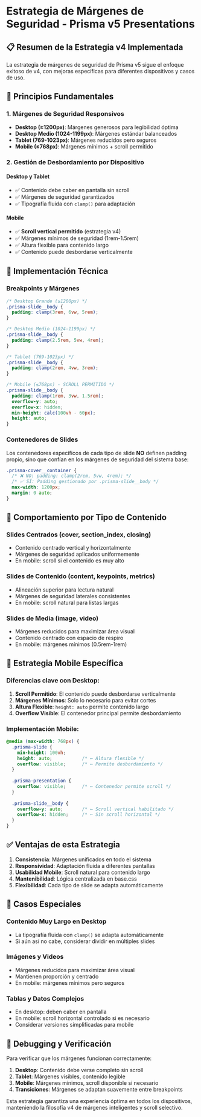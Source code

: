 # Estrategia de Márgenes de Seguridad - Prisma v5 Presentations

## 📋 Resumen de la Estrategia v4 Implementada

La estrategia de márgenes de seguridad de Prisma v5 sigue el enfoque exitoso de v4, con mejoras específicas para diferentes dispositivos y casos de uso.

## 🎯 Principios Fundamentales

### 1. **Márgenes de Seguridad Responsivos**
- **Desktop (≥1200px)**: Márgenes generosos para legibilidad óptima
- **Desktop Medio (1024-1199px)**: Márgenes estándar balanceados
- **Tablet (769-1023px)**: Márgenes reducidos pero seguros
- **Mobile (≤768px)**: Márgenes mínimos + scroll permitido

### 2. **Gestión de Desbordamiento por Dispositivo**

#### Desktop y Tablet
- ✅ Contenido debe caber en pantalla sin scroll
- ✅ Márgenes de seguridad garantizados
- ✅ Tipografía fluida con `clamp()` para adaptación

#### Mobile
- ✅ **Scroll vertical permitido** (estrategia v4)
- ✅ Márgenes mínimos de seguridad (1rem-1.5rem)
- ✅ Altura flexible para contenido largo
- ✅ Contenido puede desbordarse verticalmente

## 📐 Implementación Técnica

### Breakpoints y Márgenes

```css
/* Desktop Grande (≥1200px) */
.prisma-slide__body {
  padding: clamp(3rem, 6vw, 5rem);
}

/* Desktop Medio (1024-1199px) */
.prisma-slide__body {
  padding: clamp(2.5rem, 5vw, 4rem);
}

/* Tablet (769-1023px) */
.prisma-slide__body {
  padding: clamp(2rem, 4vw, 3rem);
}

/* Mobile (≤768px) - SCROLL PERMITIDO */
.prisma-slide__body {
  padding: clamp(1rem, 3vw, 1.5rem);
  overflow-y: auto;
  overflow-x: hidden;
  min-height: calc(100vh - 60px);
  height: auto;
}
```

### Contenedores de Slides

Los contenedores específicos de cada tipo de slide **NO** definen padding propio, sino que confían en los márgenes de seguridad del sistema base:

```css
.prisma-cover__container {
  /* ❌ NO: padding: clamp(2rem, 5vw, 4rem); */
  /* ✅ SÍ: Padding gestionado por .prisma-slide__body */
  max-width: 1200px;
  margin: 0 auto;
}
```

## 🔄 Comportamiento por Tipo de Contenido

### Slides Centrados (cover, section_index, closing)
- Contenido centrado vertical y horizontalmente
- Márgenes de seguridad aplicados uniformemente
- En mobile: scroll si el contenido es muy alto

### Slides de Contenido (content, keypoints, metrics)
- Alineación superior para lectura natural
- Márgenes de seguridad laterales consistentes
- En mobile: scroll natural para listas largas

### Slides de Media (image, video)
- Márgenes reducidos para maximizar área visual
- Contenido centrado con espacio de respiro
- En mobile: márgenes mínimos (0.5rem-1rem)

## 📱 Estrategia Mobile Específica

### Diferencias clave con Desktop:
1. **Scroll Permitido**: El contenido puede desbordarse verticalmente
2. **Márgenes Mínimos**: Solo lo necesario para evitar cortes
3. **Altura Flexible**: `height: auto` permite contenido largo
4. **Overflow Visible**: El contenedor principal permite desbordamiento

### Implementación Mobile:
```css
@media (max-width: 768px) {
  .prisma-slide {
    min-height: 100vh;
    height: auto;           /* ← Altura flexible */
    overflow: visible;      /* ← Permite desbordamiento */
  }
  
  .prisma-presentation {
    overflow: visible;      /* ← Contenedor permite scroll */
  }
  
  .prisma-slide__body {
    overflow-y: auto;       /* ← Scroll vertical habilitado */
    overflow-x: hidden;     /* ← Sin scroll horizontal */
  }
}
```

## ✅ Ventajas de esta Estrategia

1. **Consistencia**: Márgenes unificados en todo el sistema
2. **Responsividad**: Adaptación fluida a diferentes pantallas
3. **Usabilidad Mobile**: Scroll natural para contenido largo
4. **Mantenibilidad**: Lógica centralizada en base.css
5. **Flexibilidad**: Cada tipo de slide se adapta automáticamente

## 🚨 Casos Especiales

### Contenido Muy Largo en Desktop
- La tipografía fluida con `clamp()` se adapta automáticamente
- Si aún así no cabe, considerar dividir en múltiples slides

### Imágenes y Videos
- Márgenes reducidos para maximizar área visual
- Mantienen proporción y centrado
- En mobile: márgenes mínimos pero seguros

### Tablas y Datos Complejos
- En desktop: deben caber en pantalla
- En mobile: scroll horizontal controlado si es necesario
- Considerar versiones simplificadas para mobile

## 🔧 Debugging y Verificación

Para verificar que los márgenes funcionan correctamente:

1. **Desktop**: Contenido debe verse completo sin scroll
2. **Tablet**: Márgenes visibles, contenido legible
3. **Mobile**: Márgenes mínimos, scroll disponible si necesario
4. **Transiciones**: Márgenes se adaptan suavemente entre breakpoints

Esta estrategia garantiza una experiencia óptima en todos los dispositivos, manteniendo la filosofía v4 de márgenes inteligentes y scroll selectivo.
